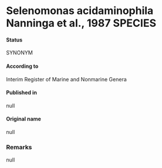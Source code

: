 # Selenomonas acidaminophila Nanninga et al., 1987 SPECIES

#### Status
SYNONYM

#### According to
Interim Register of Marine and Nonmarine Genera

#### Published in
null

#### Original name
null

### Remarks
null